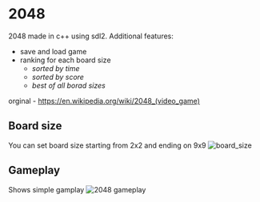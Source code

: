 # 2048
2048 made in c++ using sdl2.
Additional features:
- save and load game
- ranking for each board size
  - *sorted by time*
  - *sorted by score* 
  - *best of all borad sizes*
    

orginal - https://en.wikipedia.org/wiki/2048_(video_game)

## Board size
You can set board size starting from 2x2 and ending on 9x9 
![board_size](https://user-images.githubusercontent.com/43093880/59157607-df30bf80-8aad-11e9-98ca-1f59b1e6bc7a.gif)
## Gameplay
Shows simple gamplay
![2048 gameplay](https://user-images.githubusercontent.com/43093880/59157671-bc52db00-8aae-11e9-9b38-5c5df624c990.gif)

